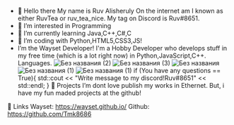 - 👋 Hello there
My name is Ruv Alisheruly
On the internet am I known as either RuvTea or ruv_tea_nice. My tag on Discord is Ruv#8651.
- 👀 I’m interested in Programming
- 🌱 I’m currently learning Java,C++,C#,C
- 📝 I’m coding with Python,HTML5,CSS3,JS!
- I’m the Wayset Developer!
I'm a Hobby Developer who develops stuff in my free time (which is a lot right now) in Python,JavaScript,C++.
Languages.
![Без названия (2)](https://user-images.githubusercontent.com/74861097/119839371-efa20500-bf25-11eb-9e08-d78584b28c76.png)
![Без названия (3)](https://user-images.githubusercontent.com/74861097/119839376-f03a9b80-bf25-11eb-9406-18c2ab927368.png)
![Без названия](https://user-images.githubusercontent.com/74861097/119839377-f0d33200-bf25-11eb-8943-487eb11684e4.jpg)
![Без названия (1)](https://user-images.githubusercontent.com/74861097/119839378-f16bc880-bf25-11eb-94ad-e25282ba3ab1.jpg)
![Без названия (1)](https://user-images.githubusercontent.com/74861097/119839381-f16bc880-bf25-11eb-8fb7-3aada35e65e5.png)
if (You have any questions == True){
  std::cout << "Write message to my discord!Ruv#8651" << std::endl;
}
📁 Projects 
I’m dont love publish my works in Ethernet.
But, i have my fun maded projects at the github!

🔗 Links
  Wayset:
  https://wayset.github.io/
  Github:
  https://github.com/Tmk8686
